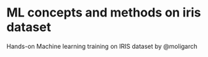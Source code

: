 # ML concepts and methods on iris dataset
Hands-on Machine learning training on IRIS dataset by @moligarch
